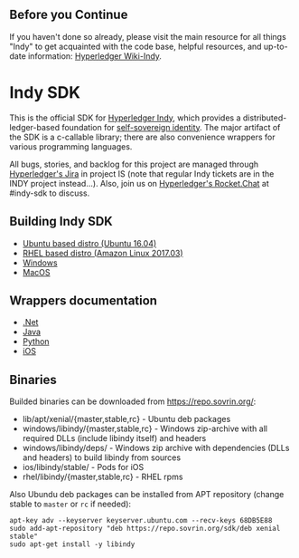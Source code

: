 
## Before you Continue

If you haven't done so already, please visit the main resource for all things "Indy" to get acquainted with the code base, helpful resources, and up-to-date information: [Hyperledger Wiki-Indy](https://wiki.hyperledger.org/projects/indy).

# Indy SDK

This is the official SDK for [Hyperledger Indy](https://www.hyperledger.org/projects),
which provides a distributed-ledger-based foundation for [self-sovereign identity](https://sovrin.org).
The major artifact of the SDK is a c-callable
library; there are also convenience wrappers for various programming languages.

All bugs, stories, and backlog for this project are managed through [Hyperledger's Jira](https://jira.hyperledger.org)
in project IS (note that regular Indy tickets are in the INDY project instead...). Also, join
us on [Hyperledger's Rocket.Chat](https://chat.hyperledger.org/) at #indy-sdk to discuss.

## Building Indy SDK

* [Ubuntu based distro (Ubuntu 16.04)](doc/ubuntu-build.md)
* [RHEL based distro (Amazon Linux 2017.03)](doc/rhel-build.md)
* [Windows](doc/windows-build.md)
* [MacOS](doc/mac-build.md)

## Wrappers documentation
* [.Net](wrappers/dotnet/README.md)
* [Java](wrappers/java/README.md)
* [Python](wrappers/python/README.md)
* [iOS](wrappers/ios/ios-build.md)

## Binaries
Builded binaries can be downloaded from https://repo.sovrin.org/:
* lib/apt/xenial/{master,stable,rc} - Ubuntu deb packages
* windows/libindy/{master,stable,rc} - Windows zip-archive with all required DLLs (include libindy itself) and headers
* windows/libindy/deps/ - Windows zip archive with dependencies (DLLs and headers) to build libindy from sources
* ios/libindy/stable/ - Pods for iOS
* rhel/libindy/{master,stable,rc} - RHEL rpms

Also Ubundu deb packages can be installed from APT repository (change stable to `master` or `rc` if needed):
```
apt-key adv --keyserver keyserver.ubuntu.com --recv-keys 68DB5E88
sudo add-apt-repository "deb https://repo.sovrin.org/sdk/deb xenial stable"
sudo apt-get install -y libindy
```
